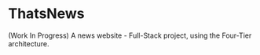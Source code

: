 # ThatsNews
(Work In Progress) A news website - Full-Stack project, using the Four-Tier architecture.
